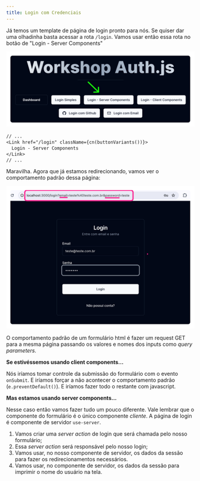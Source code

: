 ```yaml
---
title: Login com Credenciais
---
```


Já temos um template de página de login pronto para nós. Se quiser dar uma olhadinha basta acessar a rota `/login`. Vamos usar então essa rota no botão de "Login - Server Components"

![alt text](image.png)

```tsx title="app/page.tsx" ins={2}
// ...
<Link href="/login" className={cn(buttonVariants())}>
  Login - Server Components
</Link>
// ...
```

Maravilha. Agora que já estamos redirecionando, vamos ver o comportamento padrão dessa página:

![alt text](image-1.png)

O comportamento padrão de um formulário html é fazer um request GET para a mesma página passando os valores e nomes dos inputs como *query parameters*. 

**Se estivéssemos usando client components...**

Nós iríamos tomar controle da submissão do formulário com o evento `onSubmit`. E iríamos forçar a não acontecer o comportamento padrão (`e.preventDefault()`). E iríamos fazer todo o restante com javascript. 

**Mas estamos usando server components...**

Nesse caso então vamos fazer tudo um pouco diferente. Vale lembrar que o componente do formulário é o único componente *cliente*. A página de login é componente de servidor `use-server`.

1. Vamos criar uma *server action* de login que será chamada pelo nosso formulário;
2. Essa *server action* será responsável pelo nosso login; 
3. Vamos usar, no nosso componente de servidor,  os dados da sessão para fazer os redirecionamentos necessários. 
4. Vamos usar, no componente de servidor, os dados da sessão para imprimir o nome do usuário na tela. 
